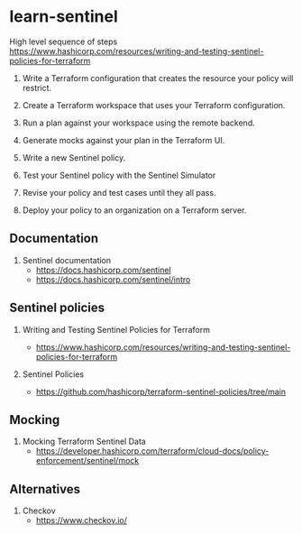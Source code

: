 # learn-sentinel

High level sequence of steps
https://www.hashicorp.com/resources/writing-and-testing-sentinel-policies-for-terraform

1. Write a Terraform configuration that creates the resource your policy will restrict.

1. Create a Terraform workspace that uses your Terraform configuration.

1. Run a plan against your workspace using the remote backend.

1. Generate mocks against your plan in the Terraform UI.

1. Write a new Sentinel policy.

1. Test your Sentinel policy with the Sentinel Simulator

1. Revise your policy and test cases until they all pass.

1. Deploy your policy to an organization on a Terraform server.


## Documentation

1. Sentinel documentation
    - https://docs.hashicorp.com/sentinel
    - https://docs.hashicorp.com/sentinel/intro

## Sentinel policies

1. Writing and Testing Sentinel Policies for Terraform
    - https://www.hashicorp.com/resources/writing-and-testing-sentinel-policies-for-terraform

1. Sentinel Policies
    - https://github.com/hashicorp/terraform-sentinel-policies/tree/main

## Mocking

1. Mocking Terraform Sentinel Data
    - https://developer.hashicorp.com/terraform/cloud-docs/policy-enforcement/sentinel/mock

## Alternatives

1. Checkov
    - https://www.checkov.io/